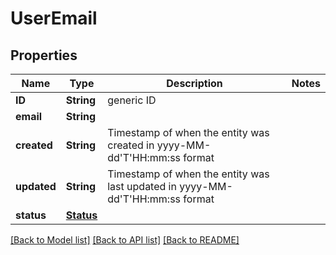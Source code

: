 # UserEmail

## Properties
Name | Type | Description | Notes
------------ | ------------- | ------------- | -------------
**ID** | **String** | generic ID | 
**email** | **String** |  | 
**created** | **String** | Timestamp of when the entity was created in yyyy-MM-dd&#39;T&#39;HH:mm:ss format | 
**updated** | **String** | Timestamp of when the entity was last updated in yyyy-MM-dd&#39;T&#39;HH:mm:ss format | 
**status** | [**Status**](Status.md) |  | 

[[Back to Model list]](../README.md#documentation-for-models) [[Back to API list]](../README.md#documentation-for-api-endpoints) [[Back to README]](../README.md)



